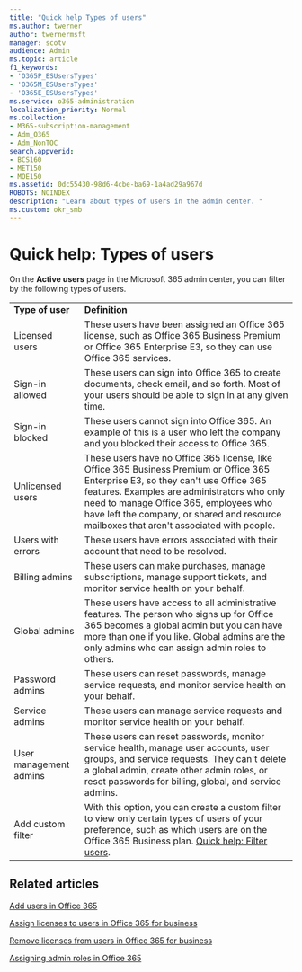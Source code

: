 ```yaml
---
title: "Quick help Types of users"
ms.author: twerner
author: twernermsft
manager: scotv
audience: Admin
ms.topic: article
f1_keywords:
- 'O365P_ESUsersTypes'
- 'O365M_ESUsersTypes'
- 'O365E_ESUsersTypes'
ms.service: o365-administration
localization_priority: Normal
ms.collection: 
- M365-subscription-management 
- Adm_O365
- Adm_NonTOC
search.appverid:
- BCS160
- MET150
- MOE150
ms.assetid: 0dc55430-98d6-4cbe-ba69-1a4ad29a967d
ROBOTS: NOINDEX
description: "Learn about types of users in the admin center. "
ms.custom: okr_smb
---
```


# Quick help: Types of users

On the **Active users** page in the Microsoft 365 admin center, you can filter by the following types of users. 
  
|||
|:-----|:-----|
|**Type of user** <br/> |**Definition** <br/> |
|Licensed users  <br/> |These users have been assigned an Office 365 license, such as Office 365 Business Premium or Office 365 Enterprise E3, so they can use Office 365 services.  <br/> |
|Sign-in allowed  <br/> |These users can sign into Office 365 to create documents, check email, and so forth. Most of your users should be able to sign in at any given time.  <br/> |
|Sign-in blocked  <br/> |These users cannot sign into Office 365. An example of this is a user who left the company and you blocked their access to Office 365.  <br/> |
|Unlicensed users  <br/> |These users have no Office 365 license, like Office 365 Business Premium or Office 365 Enterprise E3, so they can't use Office 365 features. Examples are administrators who only need to manage Office 365, employees who have left the company, or shared and resource mailboxes that aren't associated with people.  <br/> |
|Users with errors  <br/> |These users have errors associated with their account that need to be resolved.  <br/> |
|Billing admins  <br/> |These users can make purchases, manage subscriptions, manage support tickets, and monitor service health on your behalf.  <br/> |
|Global admins  <br/> |These users have access to all administrative features. The person who signs up for Office 365 becomes a global admin but you can have more than one if you like. Global admins are the only admins who can assign admin roles to others.  <br/> |
|Password admins  <br/> |These users can reset passwords, manage service requests, and monitor service health on your behalf.  <br/> |
|Service admins  <br/> |These users can manage service requests and monitor service health on your behalf.  <br/> |
|User management admins  <br/> |These users can reset passwords, monitor service health, manage user accounts, user groups, and service requests. They can't delete a global admin, create other admin roles, or reset passwords for billing, global, and service admins.  <br/> |
|Add custom filter  <br/> |With this option, you can create a custom filter to view only certain types of users of your preference, such as which users are on the Office 365 Business plan. [Quick help: Filter users](https://support.office.com/article/8ac6a63c-04d8-4ceb-91af-d7e27b6eac0c).  <br/> |
   
## Related articles

[Add users in Office 365](../add-users/add-users.md)
    
[Assign licenses to users in Office 365 for business](../manage/assign-licenses-to-users.md)
    
[Remove licenses from users in Office 365 for business](../manage/remove-licenses-from-users.md)
    
[Assigning admin roles in Office 365](../add-users/assign-admin-roles.md)
    

